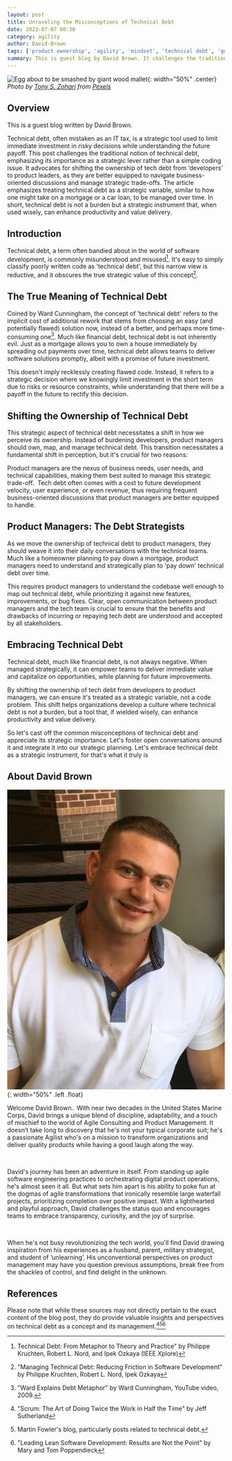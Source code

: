 ```yaml
---
layout: post
title: Unraveling the Misconceptions of Technical Debt
date: 2023-07-07 00:30
category: agility
author: David-Brown
tags: ['product ownership', 'agility', 'mindset', 'technical debt', 'guest blog']
summary: This is guest blog by David Brown. It challenges the traditional notion of technical debt, emphasizing its importance as a strategic lever rather than a simple coding issue.
---
```


![Egg about to be smashed by giant wood mallet](/assets/img/posts/2023/07/pexels-tony-s-zohari-16784087.jpg){: width="50%" .center}
_Photo by [Tony S. Zohari](https://www.pexels.com/photo/a-buddhist-temple-with-scaffolding-16784087/) from [Pexels](https://www.pexels.com)_

## Overview

This is a guest blog written by David Brown.

Technical debt, often mistaken as an IT tax, is a strategic tool used to limit immediate investment in risky decisions while understanding the future payoff. This post challenges the traditional notion of technical debt, emphasizing its importance as a strategic lever rather than a simple coding issue. It advocates for shifting the ownership of tech debt from ‘developers’ to product leaders, as they are better equipped to navigate business-oriented discussions and manage strategic trade-offs. The article emphasizes treating technical debt as a strategic variable, similar to how one might take on a mortgage or a car loan, to be managed over time. In short, technical debt is not a burden but a strategic instrument that, when used wisely, can enhance productivity and value delivery.

## Introduction

Technical debt, a term often bandied about in the world of software development, is commonly misunderstood and misused[^1]. It's easy to simply classify poorly written code as 'technical debt', but this narrow view is reductive, and it obscures the true strategic value of this concept[^2].

## The True Meaning of Technical Debt

Coined by Ward Cunningham, the concept of 'technical debt' refers to the implicit cost of additional rework that stems from choosing an easy (and potentially flawed) solution now, instead of a better, and perhaps more time-consuming one[^3]. Much like financial debt, technical debt is not inherently evil. Just as a mortgage allows you to own a house immediately by spreading out payments over time, technical debt allows teams to deliver software solutions promptly, albeit with a promise of future investment.

This doesn't imply recklessly creating flawed code. Instead, it refers to a strategic decision where we knowingly limit investment in the short term due to risks or resource constraints, while understanding that there will be a payoff in the future to rectify this decision.

## Shifting the Ownership of Technical Debt

This strategic aspect of technical debt necessitates a shift in how we perceive its ownership. Instead of burdening developers, product managers should own, map, and manage technical debt. This transition necessitates a fundamental shift in perception, but it's crucial for two reasons:

Product managers are the nexus of business needs, user needs, and technical capabilities, making them best suited to manage this strategic trade-off.  Tech debt often comes with a cost to future development velocity, user experience, or even revenue, thus requiring frequent business-oriented discussions that product managers are better equipped to handle.

## Product Managers: The Debt Strategists

As we move the ownership of technical debt to product managers, they should weave it into their daily conversations with the technical teams. Much like a homeowner planning to pay down a mortgage, product managers need to understand and strategically plan to 'pay down' technical debt over time.

This requires product managers to understand the codebase well enough to map out technical debt, while prioritizing it against new features, improvements, or bug fixes. Clear, open communication between product managers and the tech team is crucial to ensure that the benefits and drawbacks of incurring or repaying tech debt are understood and accepted by all stakeholders.

## Embracing Technical Debt

Technical debt, much like financial debt, is not always negative. When managed strategically, it can empower teams to deliver immediate value and capitalize on opportunities, while planning for future improvements.

By shifting the ownership of tech debt from developers to product managers, we can ensure it's treated as a strategic variable, not a code problem. This shift helps organizations develop a culture where technical debt is not a burden, but a tool that, if wielded wisely, can enhance productivity and value delivery.

So let's cast off the common misconceptions of technical debt and appreciate its strategic importance. Let's foster open conversations around it and integrate it into our strategic planning. Let's embrace technical debt as a strategic instrument, for that's what it truly is

## About David Brown

![David Brown](/assets/img/posts/2023/07/DavidBrown.jpg){: width="50%" .left .float}

Welcome David Brown.  With near two decades in the United States Marine Corps, David brings a unique blend of discipline, adaptability, and a touch of mischief to the world of Agile Consulting and Product Management. It doesn’t take long to discovery that he's not your typical corporate suit; he's a passionate Agilist who's on a mission to transform organizations and deliver quality products while having a good laugh along the way.

 

David's journey has been an adventure in itself. From standing up agile software engineering practices to orchestrating digital product operations, he's almost seen it all. But what sets him apart is his ability to poke fun at the dogmas of agile transformations that ironically resemble large waterfall projects, prioritizing completion over positive impact. With a lighthearted and playful approach, David challenges the status quo and encourages teams to embrace transparency, curiosity, and the joy of surprise.

 

When he's not busy revolutionizing the tech world, you'll find David drawing inspiration from his experiences as a husband, parent, military strategist, and student of ‘unlearning’. His unconventional perspectives on product management may have you question previous assumptions, break free from the shackles of control, and find delight in the unknown.

## References


Please note that while these sources may not directly pertain to the exact content of the blog post, they do provide valuable insights and perspectives on technical debt as a concept and its management.[^4][^5][^6]

[^1]: Technical Debt: From Metaphor to Theory and Practice" by Philippe Kruchten, Robert L. Nord, and Ipek Ozkaya (IEEE Xplore)
[^2]: "Managing Technical Debt: Reducing Friction in Software Development" by Philippe Kruchten, Robert L. Nord, Ipek Ozkaya
[^3]: "Ward Explains Debt Metaphor" by Ward Cunningham, YouTube video, 2009.
[^4]: "Scrum: The Art of Doing Twice the Work in Half the Time" by Jeff Sutherland
[^5]: Martin Fowler's blog, particularly posts related to technical debt.
[^6]: "Leading Lean Software Development: Results are Not the Point" by Mary and Tom Poppendieck